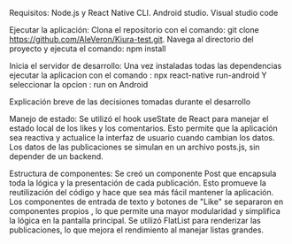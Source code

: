 
Requisitos:
Node.js y React Native CLI.
Android studio.
Visual studio code

Ejecutar la aplicación:
Clona el repositorio con el comando: git clone https://github.com/AleVeron/Kiura-test.git.
Navega al directorio del proyecto y ejecuta el comando: npm install

Inicia el servidor de desarrollo:
Una vez instaladas todas las dependencias ejecutar la aplicacion con el comando : npx react-native run-android
Y seleccionar la opcion : run on Android


Explicación breve de las decisiones tomadas durante el desarrollo

Manejo de estado:
Se utilizó el hook useState de React para manejar el estado local de los likes y los comentarios. Esto permite que la aplicación sea reactiva y actualice la interfaz de usuario cuando cambian los datos.
Los datos de las publicaciones se simulan en un archivo posts.js, sin depender de un backend.

Estructura de componentes:
Se creó un componente Post que encapsula toda la lógica y la presentación de cada publicación. Esto promueve la reutilización del código y hace que sea más fácil mantener la aplicación.
Los componentes de entrada de texto y botones de "Like" se separaron en componentes propios , lo que permite una mayor modularidad y simplifica la lógica en la pantalla principal.
Se utilizó FlatList para renderizar las publicaciones, lo que mejora el rendimiento al manejar listas grandes.

